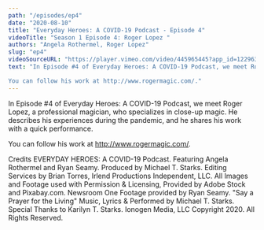 ```yaml
---
path: "/episodes/ep4"
date: "2020-08-10"
title: "Everyday Heroes: A COVID-19 Podcast - Episode 4"
videoTitle: "Season 1 Episode 4: Roger Lopez "
authors: "Angela Rothermel, Roger Lopez"
slug: "ep4"
videoSourceURL: "https://player.vimeo.com/video/445965445?app_id=122963"
text: "In Episode #4 of Everyday Heroes: A COVID-19 Podcast, we meet Roger Lopez, a professional magician, who specializes in close-up magic. He describes his experiences during the pandemic, and he shares his work with a quick performance.

You can follow his work at http://www.rogermagic.com/."
---
```


In Episode #4 of Everyday Heroes: A COVID-19 Podcast, we meet Roger Lopez, a professional magician, who specializes in close-up magic. He describes his experiences during the pandemic, and he shares his work with a quick performance.

You can follow his work at http://www.rogermagic.com/.

Credits
EVERYDAY HEROES: A COVID-19 Podcast. Featuring Angela Rothermel and Ryan Seamy. Produced by Michael T. Starks. Editing Services by Brian Torres, Irlend Productions Independent, LLC. All Images and Footage used with Permission & Licensing, Provided by Adobe Stock and Pixabay.com. Newsroom One Footage provided by Ryan Seamy. "Say a Prayer for the Living" Music, Lyrics & Performed by Michael T. Starks. Special Thanks to Karilyn T. Starks. Ionogen Media, LLC Copyright 2020. All Rights Reserved.
